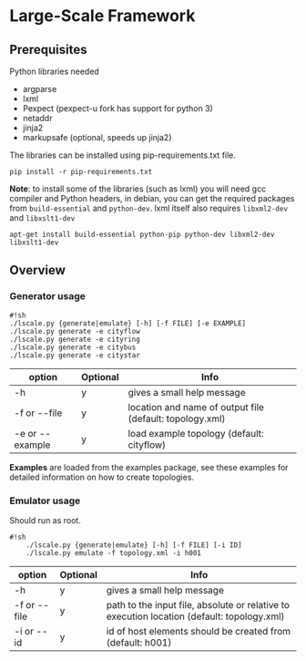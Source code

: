 # Large-Scale Framework

## Prerequisites

Python libraries needed

* argparse
* lxml
* Pexpect (pexpect-u fork has support for python 3)
* netaddr
* jinja2
* markupsafe (optional, speeds up jinja2)

The libraries can be installed using pip-requirements.txt file.

```
pip install -r pip-requirements.txt
```

**Note**: to install some of the libraries (such as lxml) you will need gcc compiler and Python headers, in debian, you can get the required packages from `build-essential` and `python-dev`.
lxml itself also requires `libxml2-dev` and `libxslt1-dev` 

```
apt-get install build-essential python-pip python-dev libxml2-dev libxslt1-dev
```

## Overview

### Generator usage


```
#!sh
./lscale.py {generate|emulate} [-h] [-f FILE] [-e EXAMPLE]
./lscale.py generate -e cityflow
./lscale.py generate -e cityring
./lscale.py generate -e citybus
./lscale.py generate -e citystar
```

| option          | Optional | Info                                                     |
| --------------- | -------- | -------------------------------------------------------- |
| -h              | y        | gives a small help message                               |
| -f or --file    | y        | location and name of output file (default: topology.xml) |
| -e or --example | y        | load example topology (default: cityflow)                |

**Examples** are loaded from the examples package, see these examples for detailed information on how to create topologies.


### Emulator usage

Should run as root.

```
#!sh
    ./lscale.py {generate|emulate} [-h] [-f FILE] [-i ID]
    ./lscale.py emulate -f topology.xml -i h001
```

| option          | Optional | Info                                                       |
| --------------- | -------- | ---------------------------------------------------------- |
| -h              | y        | gives a small help message                                 |
| -f or --file    | y        | path to the input file, absolute or relative to execution location (default: topology.xml)    |
| -i or --id      | y        | id of host elements should be created from (default: h001) |
